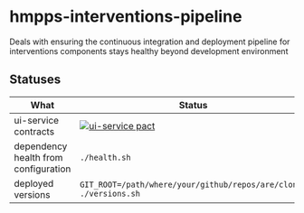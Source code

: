 # hmpps-interventions-pipeline

Deals with ensuring the continuous integration and deployment pipeline for interventions components
stays healthy beyond development environment

## Statuses

| What | Status |
| --- | --- |
| ui-service contracts | [![ui-service pact](https://pact-broker-prod.apps.live-1.cloud-platform.service.justice.gov.uk/matrix/provider/Interventions%20Service/latest/main/consumer/Interventions%20UI/latest/main/badge.svg)](https://pact-broker-prod.apps.live-1.cloud-platform.service.justice.gov.uk/matrix?q%5B%5Dpacticipant=Interventions+UI&q%5B%5Dtag=main&q%5B%5Dpacticipant=Interventions+Service&q%5B%5Dtag=main&latestby=cvpv&limit=100) |
| dependency health from configuration | `./health.sh` |
| deployed versions | `GIT_ROOT=/path/where/your/github/repos/are/cloned ./versions.sh` |
